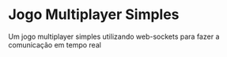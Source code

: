 <h1>Jogo Multiplayer Simples</h1>
<p>Um jogo multiplayer simples utilizando web-sockets para fazer a comunicação em tempo real</p>
